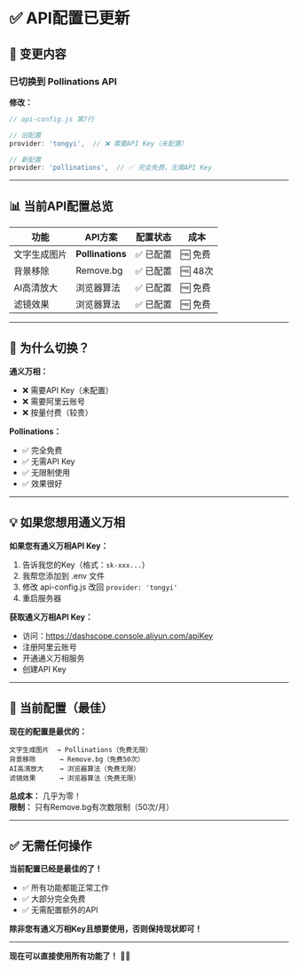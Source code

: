 # ✅ API配置已更新

## 🔧 变更内容

### **已切换到 Pollinations API**

**修改：**
```javascript
// api-config.js 第7行

// 旧配置
provider: 'tongyi',  // ❌ 需要API Key（未配置）

// 新配置  
provider: 'pollinations',  // ✅ 完全免费，无需API Key
```

---

## 📊 当前API配置总览

| 功能 | API方案 | 配置状态 | 成本 |
|------|---------|----------|------|
| 文字生成图片 | **Pollinations** | ✅ 已配置 | 🆓 免费 |
| 背景移除 | Remove.bg | ✅ 已配置 | 🆓 48次 |
| AI高清放大 | 浏览器算法 | ✅ 已配置 | 🆓 免费 |
| 滤镜效果 | 浏览器算法 | ✅ 已配置 | 🆓 免费 |

---

## 🎯 为什么切换？

**通义万相：**
- ❌ 需要API Key（未配置）
- ❌ 需要阿里云账号
- ❌ 按量付费（较贵）

**Pollinations：**
- ✅ 完全免费
- ✅ 无需API Key
- ✅ 无限制使用
- ✅ 效果很好

---

## 💡 如果您想用通义万相

**如果您有通义万相API Key：**

1. 告诉我您的Key（格式：`sk-xxx...`）
2. 我帮您添加到 .env 文件
3. 修改 api-config.js 改回 `provider: 'tongyi'`
4. 重启服务器

**获取通义万相API Key：**
- 访问：https://dashscope.console.aliyun.com/apiKey
- 注册阿里云账号
- 开通通义万相服务
- 创建API Key

---

## 🚀 当前配置（最佳）

**现在的配置是最优的：**

```
文字生成图片  → Pollinations（免费无限）
背景移除      → Remove.bg（免费50次）
AI高清放大    → 浏览器算法（免费无限）
滤镜效果      → 浏览器算法（免费无限）
```

**总成本：** 几乎为零！  
**限制：** 只有Remove.bg有次数限制（50次/月）

---

## ✅ 无需任何操作

**当前配置已经是最佳的了！**

- ✅ 所有功能都能正常工作
- ✅ 大部分完全免费
- ✅ 无需配置额外的API

**除非您有通义万相Key且想要使用，否则保持现状即可！**

---

**现在可以直接使用所有功能了！** 🎨✨

